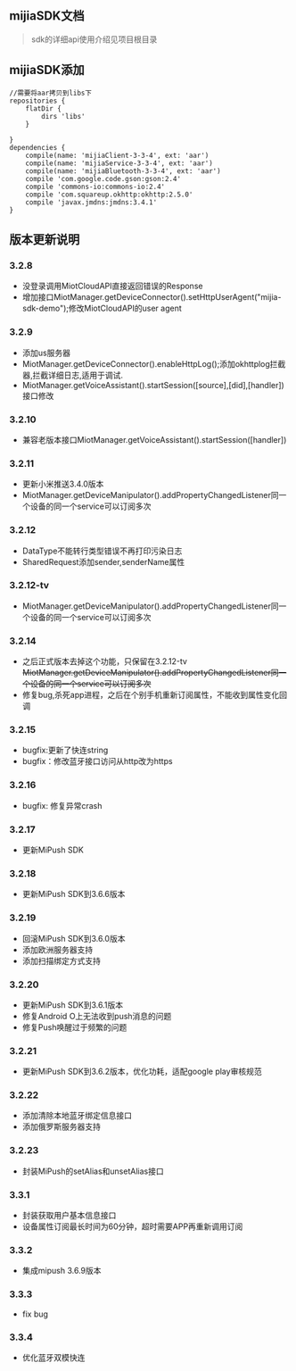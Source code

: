 ## mijiaSDK文档
> sdk的详细api使用介绍见项目根目录

## mijiaSDK添加

```
//需要将aar拷贝到libs下
repositories {
    flatDir {
        dirs 'libs'
    }

}
dependencies {
    compile(name: 'mijiaClient-3-3-4', ext: 'aar')
    compile(name: 'mijiaService-3-3-4', ext: 'aar')
    compile(name: 'mijiaBluetooth-3-3-4', ext: 'aar')
    compile 'com.google.code.gson:gson:2.4'
    compile 'commons-io:commons-io:2.4'
    compile 'com.squareup.okhttp:okhttp:2.5.0'
    compile 'javax.jmdns:jmdns:3.4.1'
}
```

## 版本更新说明

### 3.2.8

- 没登录调用MiotCloudAPI直接返回错误的Response
- 增加接口MiotManager.getDeviceConnector().setHttpUserAgent("mijia-sdk-demo");修改MiotCloudAPI的user agent

### 3.2.9
- 添加us服务器
- MiotManager.getDeviceConnector().enableHttpLog();添加okhttplog拦截器,拦截详细日志,适用于调试.
- MiotManager.getVoiceAssistant().startSession([source],[did],[handler])接口修改

### 3.2.10
- 兼容老版本接口MiotManager.getVoiceAssistant().startSession([handler])

### 3.2.11
- 更新小米推送3.4.0版本
- MiotManager.getDeviceManipulator().addPropertyChangedListener同一个设备的同一个service可以订阅多次

### 3.2.12
- DataType不能转行类型错误不再打印污染日志
- SharedRequest添加sender,senderName属性

### 3.2.12-tv
- MiotManager.getDeviceManipulator().addPropertyChangedListener同一个设备的同一个service可以订阅多次

### 3.2.14
- 之后正式版本去掉这个功能，只保留在3.2.12-tv ~~MiotManager.getDeviceManipulator().addPropertyChangedListener同一个设备的同一个service可以订阅多次~~
- 修复bug,杀死app进程，之后在个别手机重新订阅属性，不能收到属性变化回调

### 3.2.15
- bugfix:更新了快连string
- bugfix：修改蓝牙接口访问从http改为https

### 3.2.16
- bugfix: 修复异常crash

### 3.2.17
- 更新MiPush SDK

### 3.2.18
- 更新MiPush SDK到3.6.6版本

### 3.2.19
- 回滚MiPush SDK到3.6.0版本
- 添加欧洲服务器支持
- 添加扫描绑定方式支持

### 3.2.20
- 更新MiPush SDK到3.6.1版本
- 修复Android O上无法收到push消息的问题
- 修复Push唤醒过于频繁的问题

### 3.2.21
- 更新MiPush SDK到3.6.2版本，优化功耗，适配google play审核规范

### 3.2.22
- 添加清除本地蓝牙绑定信息接口
- 添加俄罗斯服务器支持

### 3.2.23
- 封装MiPush的setAlias和unsetAlias接口

### 3.3.1
- 封装获取用户基本信息接口
- 设备属性订阅最长时间为60分钟，超时需要APP再重新调用订阅

### 3.3.2
- 集成mipush 3.6.9版本

### 3.3.3
- fix bug

### 3.3.4
- 优化蓝牙双模快连




